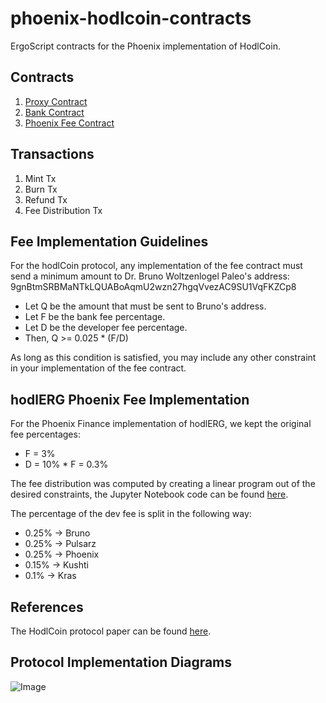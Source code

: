 # phoenix-hodlcoin-contracts
ErgoScript contracts for the Phoenix implementation of HodlCoin.

## Contracts
1. [Proxy Contract](/contracts/proxy_contract/README.md)
2. [Bank Contract](/contracts/bank_contract/README.md)
3. [Phoenix Fee Contract](/contracts/phoenix_fee_contract/README.md)

## Transactions
1. Mint Tx
2. Burn Tx
3. Refund Tx
4. Fee Distribution Tx

## Fee Implementation Guidelines
For the hodlCoin protocol, any implementation of the fee contract must send a minimum amount to Dr. Bruno Woltzenlogel Paleo's address: 9gnBtmSRBMaNTkLQUABoAqmU2wzn27hgqVvezAC9SU1VqFKZCp8

- Let Q be the amount that must be sent to Bruno's address.
- Let F be the bank fee percentage.
- Let D be the developer fee percentage.
- Then, Q >= 0.025 * (F/D)

As long as this condition is satisfied, you may include any other constraint in your implementation of the fee contract.

## hodlERG Phoenix Fee Implementation
For the Phoenix Finance implementation of hodlERG, we kept the original fee percentages:

- F = 3%
- D = 10% * F = 0.3%

The fee distribution was computed by creating a linear program out of the desired constraints, the Jupyter Notebook code can be found [here](/contracts/phoenix_fee_contract/v1/docs/phoenix_fee_distribution.pdf). 

The percentage of the dev fee is split in the following way:
- 0.25% -> Bruno
- 0.25% -> Pulsarz
- 0.25% -> Phoenix
- 0.15% -> Kushti
- 0.1% -> Kras

## References
The HodlCoin protocol paper can be found [here](https://eprint.iacr.org/2023/1029.pdf).

## Protocol Implementation Diagrams
![Image](docs/phoenix_hodlerg_protocol_diagrams.png)